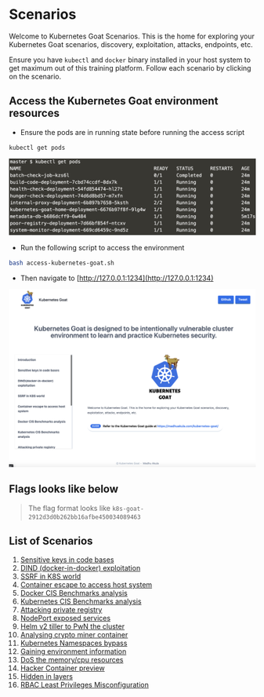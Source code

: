 # Scenarios

Welcome to Kubernetes Goat Scenarios. This is the home for exploring your Kubernetes Goat scenarios, discovery, exploitation, attacks, endpoints, etc.

Ensure you have `kubectl` and `docker` binary installed in your host system to get maximum out of this training platform. Follow each scenario by clicking on the scenario.

## Access the Kubernetes Goat environment resources

* Ensure the pods are in running state before running the access script

```bash
kubectl get pods
```

![all pods running in kubectl get pods](images/all-pods-running.png)

* Run the following script to access the environment

```bash
bash access-kubernetes-goat.sh
```

* Then navigate to [http://127.0.0.1:1234](http://127.0.0.1:1234)

![Kubernetes Goat Home](images/kubernetes-goat-home.png)

## Flags looks like below

> The flag format looks like `k8s-goat-2912d3d0b262bb16afbe450034089463`

## List of Scenarios

1. [Sensitive keys in code bases](scenario-1.md)
2. [DIND (docker-in-docker) exploitation](scenario-2.md)
3. [SSRF in K8S world](scenario-3.md)
4. [Container escape to access host system](scenario-4.md)
5. [Docker CIS Benchmarks analysis](scenario-5.md)
6. [Kubernetes CIS Benchmarks analysis](scenario-6.md)
7. [Attacking private registry](scenario-7.md)
8. [NodePort exposed services](scenario-8.md)
9. [Helm v2 tiller to PwN the cluster](scenario-9.md)
10. [Analysing crypto miner container](scenario-10.md)
11. [Kubernetes Namespaces bypass](scenario-11.md)
12. [Gaining environment information](scenario-12.md)
13. [DoS the memory/cpu resources](scenario-13.md)
14. [Hacker Container preview](scenario-14.md)
15. [Hidden in layers](scenario-15.md)
16. [RBAC Least Privileges Misconfiguration](scenario-16.md)
